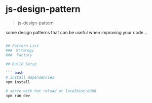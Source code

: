 # js-design-pattern

> js-design-pattern

some design patterns that can be useful when improving your code...

```bash

## Pattern List
###　Strategy
###  Factory

## Build Setup

``` bash
# install dependencies
npm install

# serve with hot reload at localhost:8080
npm run dev
